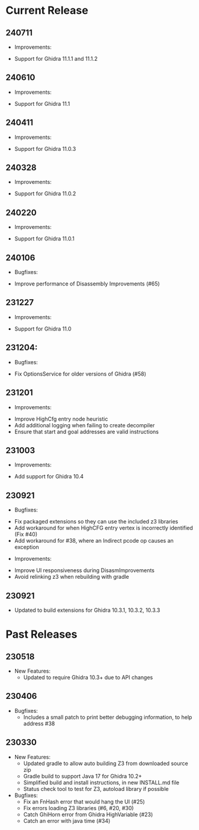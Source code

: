 # Current Release

## 240711
- Improvements:
* Support for Ghidra 11.1.1 and 11.1.2

## 240610
- Improvements:
* Support for Ghidra 11.1

## 240411
- Improvements:
* Support for Ghidra 11.0.3

## 240328
- Improvements:
* Support for Ghidra 11.0.2

## 240220
- Improvements:
* Support for Ghidra 11.0.1

## 240106
- Bugfixes:
* Improve performance of Disassembly Improvements (#65)

## 231227
- Improvements:
* Support for Ghidra 11.0

## 231204:
- Bugfixes:
* Fix OptionsService for older versions of Ghidra (#58)

## 231201

- Improvements:
* Improve HighCfg entry node heuristic
* Add additional logging when failing to create decompiler
* Ensure that start and goal addresses are valid instructions

## 231003

- Improvements:
* Add support for Ghidra 10.4

## 230921

- Bugfixes:
* Fix packaged extensions so they can use the included z3 libraries
* Add workaround for when HighCFG entry vertex is incorrectly identified (Fix #40)
* Add workaround for #38, where an Indirect pcode op causes an exception

- Improvements:
* Improve UI responsiveness during DisasmImprovements
* Avoid relinking z3 when rebuilding with gradle

## 230921

- Updated to build extensions for Ghidra 10.3.1, 10.3.2, 10.3.3

# Past Releases

## 230518

- New Features:
  * Updated to require Ghidra 10.3+ due to API changes

## 230406

- Bugfixes:
  * Includes a small patch to print better debugging information, to help address #38

## 230330

- New Features:
  * Updated gradle to allow auto building Z3 from downloaded source zip
  * Gradle build to support Java 17 for Ghidra 10.2+
  * Simplified build and install instructions, in new INSTALL.md file
  * Status check tool to test for Z3, autoload library if possible
- Bugfixes:
  * Fix an FnHash error that would hang the UI (#25)
  * Fix errors loading Z3 libraries (#6, #20, #30)
  * Catch GhiHorn error from Ghidra HighVariable (#23)
  * Catch an error with java time (#34)

